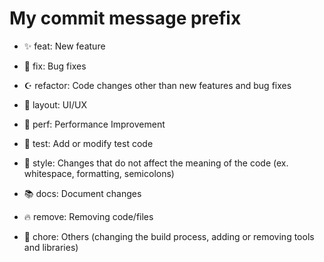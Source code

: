 # My commit message prefix

- ✨ feat: New feature

- 🐛 fix: Bug fixes

- ☪️ refactor: Code changes other than new features and bug fixes

- 🎨 layout: UI/UX

- 🥰 perf: Performance Improvement

- 🚨 test: Add or modify test code

- 🥱 style: Changes that do not affect the meaning of the code (ex. whitespace, formatting, semicolons)

- 📚 docs: Document changes

- 🔥 remove: Removing code/files

- 🧰 chore: Others (changing the build process, adding or removing tools and libraries)
